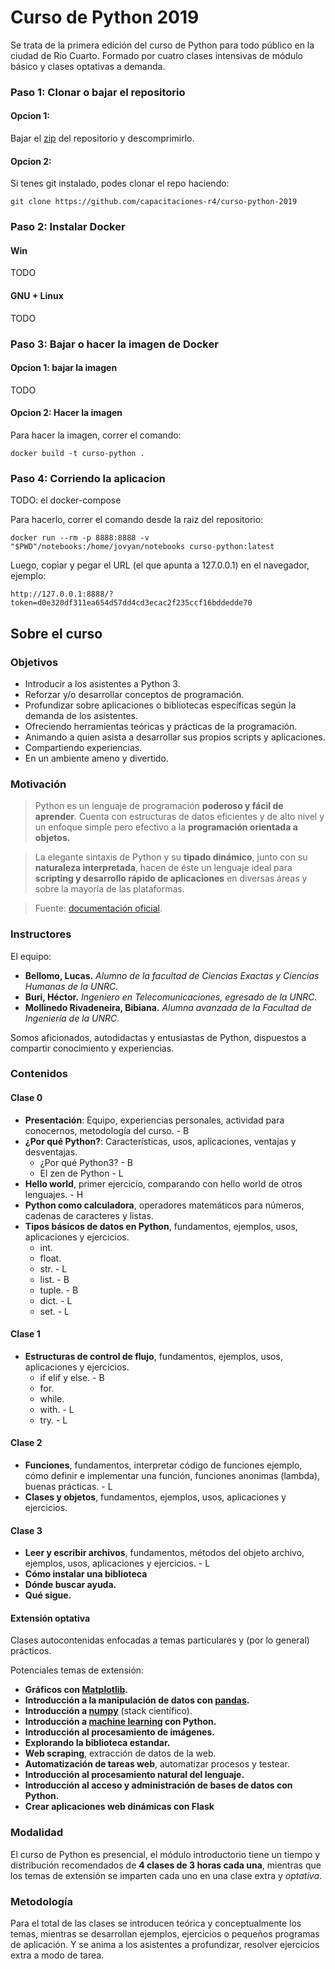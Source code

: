 # Curso de Python 2019

Se trata de la primera edición del curso de Python para todo público en la ciudad de Río Cuarto. Formado por cuatro clases intensivas de módulo básico y clases optativas a demanda.

### Paso 1: Clonar o bajar el repositorio

#### Opcion 1:

Bajar el [zip](https://github.com/capacitaciones-r4/curso-python-2019/archive/master.zip) del repositorio y descomprimirlo.

#### Opcion 2:

Si tenes git instalado, podes clonar el repo haciendo:

`git clone https://github.com/capacitaciones-r4/curso-python-2019`

### Paso 2: Instalar Docker

#### Win

TODO

#### GNU + Linux

TODO

### Paso 3: Bajar o hacer la imagen de Docker

#### Opcion 1: bajar la imagen

TODO

#### Opcion 2: Hacer la imagen

Para hacer la imagen, correr el comando:

`docker build -t curso-python .`

### Paso 4: Corriendo la aplicacion

TODO: el docker-compose

Para hacerlo, correr el comando desde la raiz del repositorio:

`docker run --rm -p 8888:8888 -v "$PWD"/notebooks:/home/jovyan/notebooks curso-python:latest`

Luego, copiar y pegar el URL (el que apunta a 127.0.0.1) en el navegador, ejemplo:

`http://127.0.0.1:8888/?token=d0e320df311ea654d57dd4cd3ecac2f235ccf16bddedde70`

## Sobre el curso

### Objetivos

* Introducir a los asistentes a Python 3.
* Reforzar y/o desarrollar conceptos de programación.
* Profundizar sobre aplicaciones o bibliotecas específicas según la demanda de los asistentes.
* Ofreciendo herramientas teóricas y prácticas de la programación.
* Animando a quien asista a desarrollar sus propios scripts y aplicaciones.
* Compartiendo experiencias.
* En un ambiente ameno y divertido.

### Motivación

>Python es un lenguaje de programación **poderoso y fácil de aprender**. Cuenta con estructuras de datos eficientes y de alto nivel y un enfoque simple pero efectivo a la **programación orientada a objetos.**

> La elegante sintaxis de Python y su **tipado dinámico**, junto con su **naturaleza interpretada**, hacen de éste un lenguaje ideal para **scripting y desarrollo rápido de aplicaciones** en diversas áreas y sobre la mayoría de las plataformas.

> Fuente: [documentación oficial](http://docs.python.org.ar/tutorial/3/real-index.html).

### Instructores

El equipo:


* **Bellomo, Lucas.** *Alumno de la facultad de Ciencias Exactas y Ciencias Humanas de la UNRC.*
* **Buri, Héctor.** *Ingeniero en Telecomunicaciones, egresado de la UNRC.*
* **Mollinedo Rivadeneira, Bibiana.** *Alumna avanzada de la Facultad de Ingeniería de la UNRC.*

Somos aficionados, autodidactas y entusiastas de Python, dispuestos a compartir conocimiento y experiencias.

### Contenidos

#### Clase 0

- **Presentación**: Equipo, experiencias personales, actividad para conocernos, metodología del curso. - B
- **¿Por qué Python?**: Características, usos, aplicaciones, ventajas y desventajas.
    - ¿Por qué Python3? - B
    - El zen de Python - L
- **Hello world**, primer ejercicio, comparando con hello world de otros lenguajes. - H
- **Python como calculadora**, operadores matemáticos para números, cadenas de caracteres y listas.
- **Tipos básicos de datos en Python**, fundamentos, ejemplos, usos, aplicaciones y ejercicios.
  - int.
  - float.
  - str. - L
  - list. - B
  - tuple. - B
  - dict. - L
  - set. - L

#### Clase 1

- **Estructuras de control de flujo**, fundamentos, ejemplos, usos, aplicaciones y ejercicios.
    - if elif y else. - B
    - for.
    - while.
    - with. - L
    - try. - L

#### Clase 2

- **Funciones**, fundamentos, interpretar código de funciones ejemplo, cómo definir e implementar una función, funciones anonimas (lambda), buenas prácticas. - L
- **Clases y objetos**, fundamentos, ejemplos, usos, aplicaciones y ejercicios.

#### Clase 3

- **Leer y escribir archivos**, fundamentos, métodos del objeto archivo, ejemplos, usos, aplicaciones y ejercicios. - L
- **Cómo instalar una biblioteca**
- **Dónde buscar ayuda.**
- **Qué sigue.**

#### Extensión optativa

Clases autocontenidas enfocadas a temas particulares y (por lo general) prácticos.

Potenciales temas de extensión:

- **Gráficos con [Matplotlib](https://matplotlib.org).**
- **Introducción a la manipulación de datos con [pandas](https://pandas.pydata.org/).**
- **Introducción a [numpy](scipy.org)** (stack científico).
- **Introducción a [machine learning](https://scikit-learn.org/stable/index.html) con Python.**
- **Introducción al procesamiento de imágenes.**
- **Explorando la biblioteca estandar.**
- **Web scraping**, extracción de datos de la web.
- **Automatización de tareas web**, automatizar procesos y testear.
- **Introducción al procesamiento natural del lenguaje.**
- **Introducción al acceso y administración de bases de datos con Python.**
- **Crear aplicaciones web dinámicas con Flask**

### Modalidad

El curso de Python es presencial, el módulo introductorio tiene un tiempo y distribución recomendados de **4 clases de 3 horas cada una**, mientras que los temas de extensión se imparten cada uno en una clase extra y *optativa*.

### Metodología

Para el total de las clases se introducen teórica y conceptualmente los temas, mientras se desarrollan ejemplos, ejercicios o pequeños programas de aplicación. Y se anima a los asistentes a profundizar, resolver ejercicios extra a modo de tarea.
